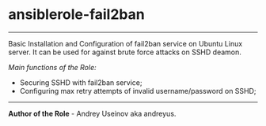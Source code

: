 # ansiblerole-fail2ban

---

Basic Installation and Configuration of fail2ban service on Ubuntu Linux
server. It can be used for against brute force attacks on SSHD deamon.

*Main functions of the Role:*

- Securing SSHD with fail2ban service;
- Configuring max retry attempts of invalid username/password on SSHD;


----

**Author of the Role** - Andrey Useinov aka andreyus.
